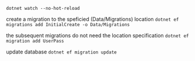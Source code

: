 ```dotnet watch --no-hot-reload```

create a migration to the speficied (Data/Migrations) location
```dotnet ef migrations add InitialCreate -o Data/Migrations```

the subsequent migrations do not need the location specification
```dotnet ef migration add UserPass```

update database
```dotnet ef migration update```
